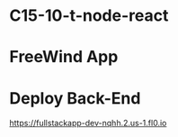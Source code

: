 # C15-10-t-node-react

# FreeWind App

# Deploy Back-End

https://fullstackapp-dev-nqhh.2.us-1.fl0.io
